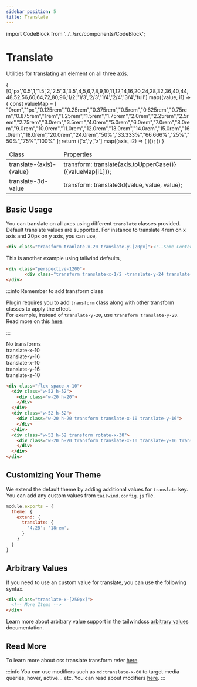```yaml
---
sidebar_position: 5
title: Translate
---
```

import CodeBlock from '../../src/components/CodeBlock';

# Translate

Utilities for translating an element on all three axis.

<div className="table-container">
       <table className="stripped-table" style={{width:"100%"}}>
              <thead>
                     <tr>
                            <td>Class</td>
                            <td>Properties</td>                     
                     </tr>
              </thead>
              <tbody>
                     {
                            [0,'px','0.5',1,'1.5',2,'2.5',3,'3.5',4,5,6,7,8,9,10,11,12,14,16,20,24,28,32,36,40,44,48,52,56,60,64,72,80,96,'1/2','1/3','2/3','1/4','2/4','3/4','full'].map((value, i1) => {
                                   const valueMap = [
                                          "0rem","1px","0.125rem","0.25rem","0.375rem","0.5rem","0.625rem","0.75rem","0.875rem","1rem","1.25rem","1.5rem","1.75rem","2.0rem","2.25rem","2.5rem","2.75rem","3.0rem","3.5rem","4.0rem","5.0rem","6.0rem","7.0rem","8.0rem","9.0rem","10.0rem","11.0rem","12.0rem","13.0rem","14.0rem","15.0rem","16.0rem","18.0rem","20.0rem","24.0rem","50%","33.333%","66.666%","25%","50%","75%","100%"
                                   ];
                                   return (['x','y','z'].map((axis, i2) => (
                                          <tr key={i1 + axis}>
                                                 <td>translate-{axis}-{value}</td>
                                                 <td>transform: translate{axis.toUpperCase()}({valueMap[i1]});</td>
                                          </tr>   
                                   )));
                            })
                     }
                     <tr>
                            <td>translate-3d-value</td>
                            <td>transform: translate3d(value, value, value);</td>
                     </tr>
              </tbody>
       </table>
</div>

## Basic Usage

You can translate on all axes using different `translate` classes provided. Default translate values are supported. For instance to translate 4rem on x axis and 20px on y axis, you can use,

```html
<div class="transform tranlate-x-20 translate-y-[20px]"><!--Some Content--></div>
```

This is another example using tailwind defaults,

```html
<div class="perspective-1200">
       <div class="transform translate-x-1/2 -translate-y-24 translate-z-12">My element</div>
</div>
```

:::info Remember to add transform class

Plugin requires you to add `transform` class along with other transform classes to apply the effect.<br/>
For example, instead of `translate-y-20`, use `transform translate-y-20`.<br/>
Read more on this [here](/faq/whyTransform).

:::

<CodeBlock className="my-10">
  <div className="md:flex gap-x-10">
    <div className="max-sm:mb-10 w-52 h-52 bg-yellow-200 rounded-lg relative">
      <div className="w-20 h-20 bg-teal-400 rounded-lg">    
      </div>
      <div className="absolute bottom-2 text-center w-full">No transforms</div>
    </div>
    <div className="max-sm:mb-10 w-52 h-52 bg-yellow-200 rounded-lg relative">
      <div className="w-20 h-20 bg-teal-400 rounded-lg transform translate-x-10 translate-y-16">    
      </div>
      <div className="absolute bottom-2 text-center w-full">translate-x-10<br/>translate-y-16</div>
    </div>
    <div className="max-sm:mb-10 perspective-1000">
      <div className="w-52 h-52 bg-yellow-200 rounded-lg relative transform rotate-x-30">
        <div className="w-20 h-20 bg-teal-400 rounded-lg transform translate-x-10 translate-y-16 translate-z-10">    
        </div>
        <div className="absolute bottom-2 text-center w-full">translate-x-10<br/>translate-y-16<br/>translate-z-10</div>
      </div>
    </div>
  </div>
</CodeBlock>

```html title="Applying different classes for translate"
<div class="flex space-x-10">
  <div class="w-52 h-52">
    <div class="w-20 h-20">    
    </div>
  </div>
  <div class="w-52 h-52">
    <div class="w-20 h-20 transform translate-x-10 translate-y-16">    
    </div>
  </div>
  <div class="w-52 h-52 transform rotate-x-30">
    <div class="w-20 h-20 transform translate-x-10 translate-y-16 translate-z-10">    
    </div>
  </div>
</div>
```

## Customizing Your Theme

We extend the default theme by adding additional values for `translate` key. You can add any custom values from `tailwind.config.js` file.

```js title=tailwind.config.js
module.exports = {
  theme: {
    extend: {
      translate: {
        '4.25': '18rem',
      }
    }
  }
}
```
## Arbitrary Values

If you need to use an custom value for translate, you can use the following syntax.

```html
<div class="translate-x-[250px]">
  <!-- More Items -->
</div>
```

Learn more about arbitrary value support in the tailwindcss [arbitrary values](https://tailwindcss.com/docs/adding-custom-styles#using-arbitrary-values) documentation.

## Read More

To learn more about css translate transform refer [here](https://developer.mozilla.org/en-US/docs/Web/CSS/transform-function/translate3d).

:::info
You can use modifiers such as `md:translate-x-60` to target media queries, hover, active... etc. You can read about modifiers [here](https://tailwindcss.com/docs/hover-focus-and-other-states).
:::